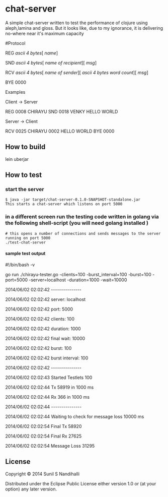 # chat-server

A simple chat-server written to test the performance of clojure using aleph,lamina and gloss. But it looks like, due to my ignorance,
it is delivering no-where near it's maximum capacity

#Protocol 


REG *ascii 4 bytes*[ *name*]

SND *ascii 4 bytes*[ *name of recipient*][ *msg*]

RCV *ascii 4 bytes*[ *name of sender*][ *ascii 4 bytes word count*][ *msg*]


BYE 0000

Examples

Client -> Server

REG 0008 CHIRAYU
SND 0018 VENKY HELLO WORLD

Server -> Client

RCV 0025 CHIRAYU 0002 HELLO WORLD
BYE 0000


## How to build

lein uberjar

## How to test

### start the server 
    $ java -jar target/chat-server-0.1.0-SNAPSHOT-standalone.jar 
    This starts a chat-server which listens on port 5000
### in a different screen run the testing code written in golang via the following shell-script (you will need golang installed )
    # this opens a number of connections and sends messages to the server running on port 5000
    ./test-chat-server

#### sample test output

#!/bin/bash -v

go run ./chirayu-tester.go -clients=100 -burst_interval=100 -burst=100 -port=5000 -server=localhost -duration=1000 -wait=10000

2014/06/02 02:02:42 ---------------

2014/06/02 02:02:42 server: localhost

2014/06/02 02:02:42 port: 5000

2014/06/02 02:02:42 clients: 100

2014/06/02 02:02:42 duration: 1000

2014/06/02 02:02:42 final wait: 10000

2014/06/02 02:02:42 burst: 100

2014/06/02 02:02:42 burst interval: 100

2014/06/02 02:02:42 ---------------

2014/06/02 02:02:43 Started Testlets 100

2014/06/02 02:02:44 Tx 58919 in 1000 ms

2014/06/02 02:02:44 Rx 366 in 1000 ms

2014/06/02 02:02:44 ---------------

2014/06/02 02:02:44 Waiting to check for message loss 10000 ms

2014/06/02 02:02:54 Final Tx 58920

2014/06/02 02:02:54 Final Rx 27625

2014/06/02 02:02:54 Message Loss 31295


## License

Copyright © 2014 Sunil S Nandihalli

Distributed under the Eclipse Public License either version 1.0 or (at
your option) any later version.
